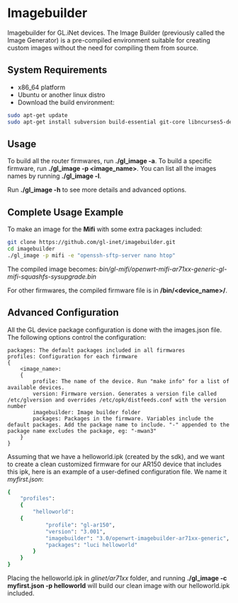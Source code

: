 # Imagebuilder

Imagebuilder for GL.iNet devices. The Image Builder (previously called the Image Generator) is a pre-compiled environment suitable for creating custom images without the need for compiling them from source.

## System Requirements

- x86_64 platform
- Ubuntu or another linux distro
- Download the build environment:

```bash
sudo apt-get update
sudo apt-get install subversion build-essential git-core libncurses5-dev zlib1g-dev gawk flex quilt libssl-dev xsltproc libxml-parser-perl mercurial bzr ecj cvs unzip git wget
```

## Usage

To build all the router firmwares, run **./gl_image -a**. To build a specific firmware, run **./gl_image -p <image_name>**. You can list all the images names by running **./gl_image -l**.

Run **./gl_image -h** to see more details and advanced options.

## Complete Usage Example

To make an image for the **Mifi** with some extra packages included:

```bash
git clone https://github.com/gl-inet/imagebuilder.git
cd imagebuilder
./gl_image -p mifi -e "openssh-sftp-server nano htop"
```

The compiled image becomes: *bin/gl-mifi/openwrt-mifi-ar71xx-generic-gl-mifi-squashfs-sysupgrade.bin*

For other firmwares, the compiled firmware file is in **/bin/<device_name>/**.

## Advanced Configuration

All the GL device package configuration is done with the images.json file. The following options control the configuration:


    packages: The default packages included in all firmwares
    profiles: Configuration for each firmware
    {
        <image_name>:
        {
            profile: The name of the device. Run "make info" for a list of available devices.
            version: Firmware version. Generates a version file called /etc/glversion and overrides /etc/opk/distfeeds.conf with the version number
            imagebuilder: Image builder folder
            packages: Packages in the firmware. Variables include the default packages. Add the package name to include. "-" appended to the package name excludes the package, eg: "-mwan3"
        }
    }

Assuming that we have a helloworld.ipk (created by the sdk), and we want to create a clean customized firmware for our AR150 device that includes this ipk, here is an example of a user-defined configuration file. We name it *myfirst.json*:

```bash
{
    "profiles":
    {
        "helloworld":
	{
            "profile": "gl-ar150",
            "version": "3.001",
            "imagebuilder": "3.0/openwrt-imagebuilder-ar71xx-generic",
            "packages": "luci helloworld"
        }
    }
}
```

Placing the helloworld.ipk in *glinet/ar71xx* folder, and running **./gl_image -c myfirst.json -p helloworld** will build our clean image with our helloworld.ipk included.

